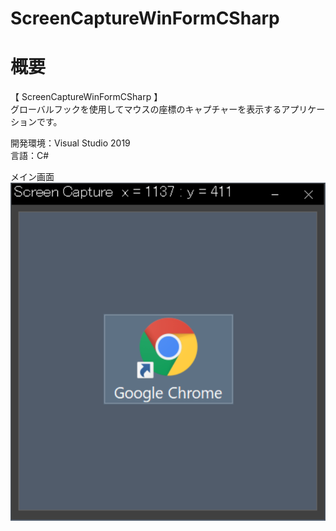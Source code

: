 # ScreenCaptureWinFormCSharp

# 概要
【 ScreenCaptureWinFormCSharp 】  
グローバルフックを使用してマウスの座標のキャプチャーを表示するアプリケーションです。    

開発環境：Visual Studio 2019  
言語：C# 

メイン画面  
![スクリーンショット](https://github.com/toshinomi/ScreenCaptureWinFormCSharp/blob/master/ScreenCaptureWinFormCSharp.png)
